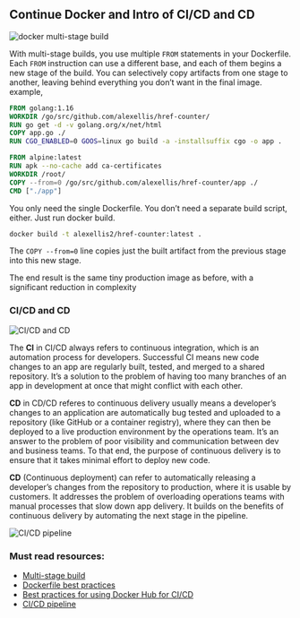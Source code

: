 ## Continue Docker and Intro of CI/CD and CD

![docker multi-stage build](https://image.slidesharecdn.com/multi-stagebuild-170525164324/95/docker-multistage-build-8-638.jpg?cb=1502176649)

With multi-stage builds, you use multiple `FROM` statements in your Dockerfile. Each `FROM` instruction can use a different base, and each of them begins a new stage of the build. You can selectively copy artifacts from one stage to another, leaving behind everything you don’t want in the final image. example,

```dockerfile
FROM golang:1.16
WORKDIR /go/src/github.com/alexellis/href-counter/
RUN go get -d -v golang.org/x/net/html
COPY app.go ./
RUN CGO_ENABLED=0 GOOS=linux go build -a -installsuffix cgo -o app .

FROM alpine:latest
RUN apk --no-cache add ca-certificates
WORKDIR /root/
COPY --from=0 /go/src/github.com/alexellis/href-counter/app ./
CMD ["./app"]
```

You only need the single Dockerfile. You don’t need a separate build script, either. Just run docker build.

```sh
docker build -t alexellis2/href-counter:latest .
```

The `COPY --from=0` line copies just the built artifact from the previous stage into this new stage.

The end result is the same tiny production image as before, with a significant reduction in complexity

### CI/CD and CD

![CI/CD and CD](https://www.redhat.com/cms/managed-files/styles/wysiwyg_full_width/s3/ci-cd-flow-desktop.png?itok=2EX0MpQZ)

The <b>CI</b> in CI/CD always refers to continuous integration, which is an automation process for developers. Successful CI means new code changes to an app are regularly built, tested, and merged to a shared repository. It’s a solution to the problem of having too many branches of an app in development at once that might conflict with each other.

<b>CD</b> in CD/CD referes to continuous delivery usually means a developer’s changes to an application are automatically bug tested and uploaded to a repository (like GitHub or a container registry), where they can then be deployed to a live production environment by the operations team. It’s an answer to the problem of poor visibility and communication between dev and business teams. To that end, the purpose of continuous delivery is to ensure that it takes minimal effort to deploy new code.

<b>CD</b> (Continuous deployment) can refer to automatically releasing a developer’s changes from the repository to production, where it is usable by customers. It addresses the problem of overloading operations teams with manual processes that slow down app delivery. It builds on the benefits of continuous delivery by automating the next stage in the pipeline.

![CI/CD pipeline](https://www.plutora.com/wp-content/uploads/2019/03/cicd-pipeline-1024x355.png)

### Must read resources:

- [Multi-stage build](https://docs.docker.com/develop/develop-images/multistage-build/)
- [Dockerfile best practices](https://docs.docker.com/develop/develop-images/dockerfile_best-practices/)
- [Best practices for using Docker Hub for CI/CD](https://docs.docker.com/ci-cd/best-practices/)
- [CI/CD pipeline](https://www.edureka.co/blog/ci-cd-pipeline/)
